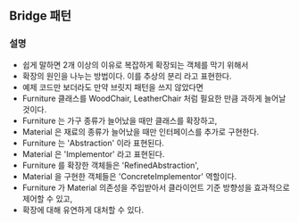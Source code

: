 ## Bridge 패턴

### 설명

- 쉽게 말하면 2개 이상의 이유로 복잡하게 확장되는 객체를 막기 위해서
- 확장의 원인을 나누는 방법이다. 이를 추상의 분리 라고 표현한다.
- 예제 코드만 보더라도 만약 브릿지 패턴을 쓰지 않았다면
- Furniture 클래스를 WoodChair, LeatherChair 처럼 필요한 만큼 과하게 늘어날 것이다.
- Furniture 는 가구 종류가 늘어났을 때만 클래스를 확장하고,
- Material 은 재료의 종류가 늘어났을 때만 인터페이스를 추가로 구현한다.
- Furniture 는 'Abstraction' 이라 표현된다.
- Material 은 'Implementor' 라고 표현된다.
- Furniture 를 확장한 객체들은 'RefinedAbstraction',
- Material 을 구현한 객체들은 'ConcreteImplementor' 역할이다.
- Furniture 가 Material 의존성을 주입받아서 클라이언트 기준 방향성을 효과적으로 제어할 수 있고,
- 확장에 대해 유연하게 대처할 수 있다.
